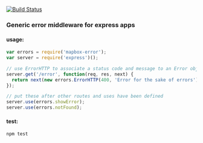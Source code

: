 [![Build Status](https://travis-ci.org/mapbox/mapbox-error.svg)](https://travis-ci.org/mapbox/mapbox-error)

### Generic error middleware for express apps

#### usage:
``` javascript
var errors = require('mapbox-error');
var server = require('express')();

// use ErrorHTTP to associate a status code and message to an Error object
server.get('/error', function(req, res, next) {
  return next(new errors.ErrorHTTP(400, 'Error for the sake of errors');
});

// put these after other routes and uses have been defined
server.use(errors.showError);
server.use(errors.notFound);

```

#### test:

`npm test`
